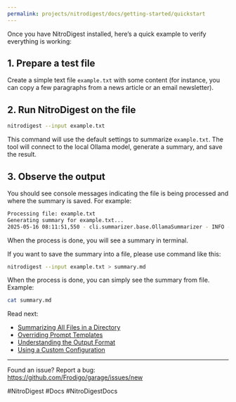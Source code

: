 ```yaml
---
permalink: projects/nitrodigest/docs/getting-started/quickstart
---
```

Once you have NitroDigest installed, here’s a quick example to verify everything is working:

## 1. Prepare a test file

Create a simple text file `example.txt` with some content (for instance, you can copy a few paragraphs from a news article or an email newsletter).

## 2. Run NitroDigest on the file

```bash
nitrodigest --input example.txt
```

This command will use the default settings to summarize `example.txt`. The tool will connect to the local Ollama model, generate a summary, and save the result.

## 3. Observe the output

You should see console messages indicating the file is being processed and where the summary is saved. For example:

```bash
Processing file: example.txt
Generating summary for example.txt...
2025-05-16 08:11:51,550 - cli.summarizer.base.OllamaSummarizer - INFO - Sending request to Ollama API using model mistral
```

When the process is done, you will see a summary in terminal.

If you want to save the summary into a file, please use command like this:

```bash
nitrodigest --input example.txt > summary.md
```

When the process is done, you can simply see the summary from file. Example:

```bash
cat summary.md
```

Read next:

- [Summarizing All Files in a Directory](Summarizing%20All%20Files%20in%20a%20Directory.md)
- [Overriding Prompt Templates](Overriding%20Prompt%20Templates.md)
- [Understanding the Output Format](Understanding%20the%20Output%20Format.md)
- [Using a Custom Configuration](Using%20a%20Custom%20Configuration.md)

---
Found an issue? Report a bug: <https://github.com/Frodigo/garage/issues/new>

#NitroDigest #Docs #NitroDigestDocs
